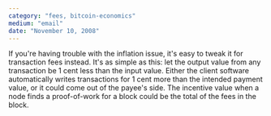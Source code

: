 ```yaml
---
category: "fees, bitcoin-economics"
medium: "email"
date: "November 10, 2008"
---
```

If you're having trouble with the inflation issue, it's easy to tweak it for transaction fees instead. It's as simple as this: let the output value from any transaction be 1 cent less than the input value. Either the client software automatically writes transactions for 1 cent more than the intended payment value, or it could come out of the payee's side. The incentive value when a node finds a proof-of-work for a block could be the total of the fees in the block.